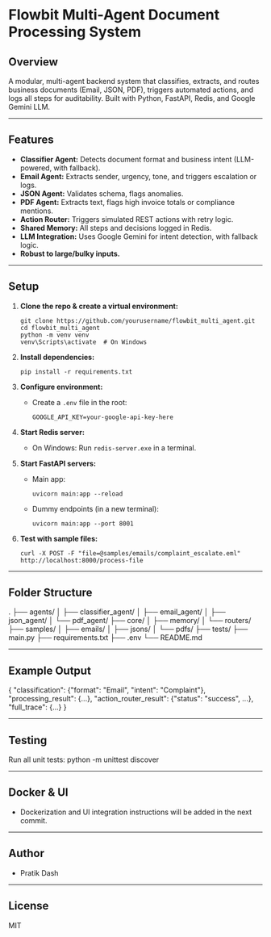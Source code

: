 # Flowbit Multi-Agent Document Processing System

## Overview

A modular, multi-agent backend system that classifies, extracts, and routes business documents (Email, JSON, PDF), triggers automated actions, and logs all steps for auditability. Built with Python, FastAPI, Redis, and Google Gemini LLM.

---

## Features

- **Classifier Agent:** Detects document format and business intent (LLM-powered, with fallback).
- **Email Agent:** Extracts sender, urgency, tone, and triggers escalation or logs.
- **JSON Agent:** Validates schema, flags anomalies.
- **PDF Agent:** Extracts text, flags high invoice totals or compliance mentions.
- **Action Router:** Triggers simulated REST actions with retry logic.
- **Shared Memory:** All steps and decisions logged in Redis.
- **LLM Integration:** Uses Google Gemini for intent detection, with fallback logic.
- **Robust to large/bulky inputs.**

---

## Setup

1. **Clone the repo & create a virtual environment:**
    ```
    git clone https://github.com/yourusername/flowbit_multi_agent.git
    cd flowbit_multi_agent
    python -m venv venv
    venv\Scripts\activate  # On Windows
    ```

2. **Install dependencies:**
    ```
    pip install -r requirements.txt
    ```

3. **Configure environment:**
    - Create a `.env` file in the root:
      ```
      GOOGLE_API_KEY=your-google-api-key-here
      ```

4. **Start Redis server:**
    - On Windows: Run `redis-server.exe` in a terminal.

5. **Start FastAPI servers:**
    - Main app:
      ```
      uvicorn main:app --reload
      ```
    - Dummy endpoints (in a new terminal):
      ```
      uvicorn main:app --port 8001
      ```

6. **Test with sample files:**
    ```
    curl -X POST -F "file=@samples/emails/complaint_escalate.eml" http://localhost:8000/process-file
    ```

---

## Folder Structure

.
├── agents/
│ ├── classifier_agent/
│ ├── email_agent/
│ ├── json_agent/
│ └── pdf_agent/
├── core/
│ ├── memory/
│ └── routers/
├── samples/
│ ├── emails/
│ ├── jsons/
│ └── pdfs/
├── tests/
├── main.py
├── requirements.txt
├── .env
└── README.md

---

## Example Output

{
"classification": {"format": "Email", "intent": "Complaint"},
"processing_result": {...},
"action_router_result": {"status": "success", ...},
"full_trace": {...}
}

---

## Testing

Run all unit tests:
python -m unittest discover


---

## Docker & UI

- Dockerization and UI integration instructions will be added in the next commit.

---

## Author

- Pratik Dash

---

## License

MIT
